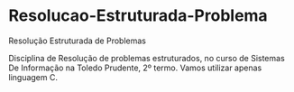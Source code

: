 # Resolucao-Estruturada-Problema
Resolução Estruturada de Problemas

Disciplina de Resolução de problemas estruturados, no curso de Sistemas De Informação na Toledo Prudente, 2º termo. 
Vamos utilizar apenas linguagem C.
